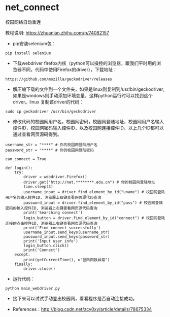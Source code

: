 # net_connect
校园网络自动重连

教程说明: https://zhuanlan.zhihu.com/p/74082157



* pip安装selenium包：
```
pip install selenium
```
* 下载webdriver firefox内核（python可以操控的浏览器，跟我们平时用的浏览器不同，代码中使用Firefox的driver），下载地址：
```
https://github.com/mozilla/geckodriver/releases
```

* 解压缩下载的文件到一个文件夹，如果是linux则复制到/usr/bin/geckodriver,  如果是windows则手动添加环境变量，这样python运行时可以找到这个driver。linux 复制该driver的代码：
```
sudo cp geckodriver /usr/bin/geckodriver
```

* 修改代码的校园网用户名，校园网密码，校园网登陆地址，校园网用户名输入控件ID，校园网密码输入控件ID，以及校园网连接控件ID。以上几个ID都可以通过查看网页源码得到。
```
username_str = "****" # 你的校园网登陆用户名
password_str = "****" # 你的校园网登陆密码

can_connect = True

def login():
    try:
        driver = webdriver.Firefox()
        driver.get("http://net.********.edu.cn") # 你的校园网登陆地址
        time.sleep(3)
        username_input = driver.find_element_by_id("uname") # 校园网登陆用户名的输入控件ID, 浏览器上右键查看网页源代码查询
        password_input = driver.find_element_by_id("pass") # 校园网登陆密码的输入控件ID, 浏览器上右键查看网页源代码查询
        print('Searching connect')
        login_button = driver.find_element_by_id("connect") # 校园网登陆连接的点击控件ID, 浏览器上右键查看网页源代码查询
        print('Find connect successfully')
        username_input.send_keys(username_str)
        password_input.send_keys(password_str)
        print('Input user info')
        login_button.click()
        print('Connect')
    except:
        print(getCurrentTime(), u"登陆函数异常")
    finally:
        driver.close()
```

* 运行代码：
```
python main_webdriver.py
```

* 接下来可以试试手动登出校园网，看看程序是否自动连接成功。

* References：http://blog.csdn.net/zcy0xy/article/details/78675334


